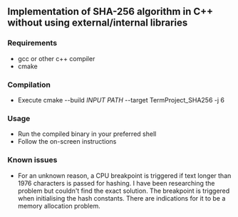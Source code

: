 
## Implementation of SHA-256 algorithm in C++ without using external/internal libraries

### Requirements

- gcc or other c++ compiler
- cmake

### Compilation

- Execute cmake --build *INPUT PATH* --target TermProject_SHA256 -j 6

### Usage

- Run the compiled binary in your preferred shell
- Follow the on-screen instructions

### Known issues

- For an unknown reason, a CPU breakpoint is triggered if text longer 
than 1976 characters is passed for hashing. I have been researching 
the problem but couldn't find the exact solution. The breakpoint is
triggered when initialising the hash constants. There are indications
for it to be a memory allocation problem.
